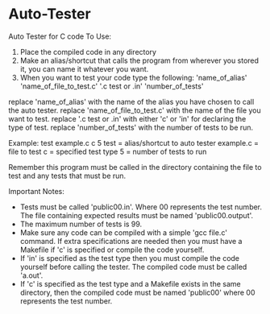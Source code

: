 # Auto-Tester
Auto Tester for C code
To Use:

1. Place the compiled code in any directory
2. Make an alias/shortcut that calls the program from wherever you stored it, you can name it whatever you want.
3. When you want to test your code type the following:
'name_of_alias' 'name_of_file_to_test.c' '.c test or .in' 'number_of_tests'

replace 'name_of_alias' with the name of the alias you have chosen to call the auto tester.
replace 'name_of_file_to_test.c' with the name of the file you want to test.
replace '.c test or .in' with either 'c' or 'in' for declaring the type of test.
replace 'number_of_tests' with the number of tests to be run.

Example:
test example.c c 5
test = alias/shortcut to auto tester
example.c = file to test
c = specified test type
5 = number of tests to run

Remember this program must be called in the directory containing the file to test and any tests that must be run.

Important Notes:
-   Tests must be called 'public00.in'. Where 00 represents the test number. The file containing expected 
    results must be named 'public00.output'.
-   The maximum number of tests is 99.
-   Make sure any code can be compiled with a simple 'gcc file.c' command.
    If extra specifications are needed then you must have a Makefile if 'c' is specified or compile the code yourself.
-   If 'in' is specified as the test type then you must compile the code yourself before calling the tester.
    The compiled code must be called 'a.out'.
-   If 'c' is specified as the test type and a Makefile exists in the same directory, then the compiled code must be 
    named 'public00' where 00 represents the test number.